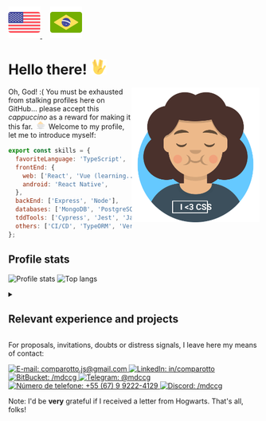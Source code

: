 <!-- Please, don't give up on hiring me because of the indentation in this README; it still works that way -->

<p>
  <a href="#">
    <img width="64px" src="./assets/en-US.svg" alt="American English" />
  </a>

  <a href="./README_pt-BR.md" style="margin-left: 16px;">
    <img width="64px" src="./assets/pt-BR.svg" alt="Português Brasileiro" />
  </a>
</p>

# Hello there! <img alt="Vulcan salute" width="32px" src="./assets/vulcan-salute.svg" />

<img align="right" title="I'll thank you if you may give me a cafuné (&quot;gentle head rub&quot; from Brazilian Portuguese) with your mouse pointer" alt="Me" width="256px" src="./assets/me.svg" />

Oh, God! :&#40; You must be exhausted from stalking profiles here on GitHub&hellip; please accept this _cappuccino_ as a reward for making it this far.
<img style="margin: 0 4px;" title="A gentle cup of cappuccino with whipped cream" alt="☕" width="16px" src="./assets/cappuccino.svg" />
Welcome to my profile, let me to introduce myself:

```javascript
export const skills = {
  favoriteLanguage: 'TypeScript',
  frontEnd: {
    web: ['React', 'Vue (learning...)'],
    android: 'React Native',
  },
  backEnd: ['Express', 'Node'],
  databases: ['MongoDB', 'PostgreSQL', 'MySQL'],
  tddTools: ['Cypress', 'Jest', 'Jasmine'],
  others: ['CI/CD', 'TypeORM', 'Vercel', 'Firebase', 'Figma'],
};
```

## Profile stats

![Profile stats](https://github-readme-stats.vercel.app/api?username=mdccg&show_icons=true&theme=transparent)
![Top langs](https://github-readme-stats.vercel.app/api/top-langs/?username=mdccg&theme=transparent&hide=html,css)

<details>
  <summary>
  
  ## Relevant experience and projects
  </summary>

  <img align="left" alt="Graduation cap" width="64px" src="./assets/graduation-cap.svg" />

  I'm [computer technician](https://www.ifms.edu.br/campi/campus-aquidauana/cursos/integrado/informatica) (2017-2020) and a future [technologist in Internet Systems](https://www.ifms.edu.br/campi/campus-aquidauana/cursos/graduacao/sistemas-para-internet/sistemas-para-internet) (2021-2024) by [Federal Institute of Education, Science and Technology of _Mato Grosso do Sul_](https://ifms.edu.br) (known by _IFMS_) _campus Aquidauana_.

  <img align="right" alt="Lamp" width="64px" src="./assets/idea.svg" />

  Since 2018, I have been a scholarship student through the Institutional Scientific Initiation Scholarship Program (known in Brazil by the acronym PIBIC). In addition to the software projects developed during both courses, I actively participated in teaching projects aimed at software development, among which I may mention:

  - ### [_Kalivôno: promovendo o acesso à língua Terena por meio de um app progressivo_](https://kalivono-app.web.app) (2019-2020, 2023);
    &quot;Child: promoting access to the Terena language through a progressive app&quot; from Terena and Brazilian Portuguese. This app consisted of a dictionary to revitalize the Terena language, that is, an indigenous language, and provide easy and modern means for its diffusion.

  - ### _Desenvolvimento de um aplicativo para acompanhamento dos egressos do IFMS_ (2021-2022).
    &quot;Development of an app to accompany graduates of the Federal Institute of _Mato Grosso do Sul_&quot; from Brazilian Portuguese. This app is a business social network for graduates of the Federal Institute of _Mato Grosso do Sul_. Its objective is to collect course reviews, provide jobs and encourage them to continue in the institution through other courses or selection processes so that they may join the institution as employees.

  - ### _IFMS Aqui Comunica_: Scrum (2018);
    &quot;_IFMS_ Here It Communicates: Scrum&quot; from Brazilian Portuguese. This project was focused on developing an event website for the institution using the Scrum methodoogy. It received accreditation for the Technology, Engineering and Science Fair of _Mato Grosso do Sul_ (known by the acronym FETECMS), considered the largest scientific event in the Brazilian Midwest region.

  On top of that, I am focused on maintaining my detailed repositories in order to clearly demonstrate the activities carried out during my classes, as well as what I have learned and how it can contribute to those who want to explore my skills.
</details>

For proposals, invitations, doubts or distress signals, I leave here my means of contact:

<p>
  <a target="_blank" href="mailto:comparotto.js@gmail.com">
    <img alt="E-mail: comparotto.js@gmail.com" title="comparotto.js@gmail.com" src="https://img.shields.io/badge/Gmail-D14836?style=for-the-badge&logo=gmail&logoColor=white" />
  </a>

  <a target="_blank" href="https://www.linkedin.com/in/matheus-comparotto-1a7895113">
    <img alt="LinkedIn: in/comparotto" title="in/comparotto" src="https://img.shields.io/badge/LinkedIn-0077B5?style=for-the-badge&logo=linkedin&logoColor=white" />
  </a>

  <a target="_blank" href="https://bitbucket.org/mdccg">
    <img alt="BitBucket: /mdccg" title="/mdccg" src="https://img.shields.io/badge/Bitbucket-0747a6?style=for-the-badge&logo=bitbucket&logoColor=white" />
  </a>

  <a target="_blank" href="https://t.me/mdccg">
    <img alt="Telegram: @mdccg" title="@mdccg" src="https://img.shields.io/badge/Telegram-2CA5E0?style=for-the-badge&logo=telegram&logoColor=white" />
  </a>

  <a target="_blank" href="https://wa.me/+5567992224129">
    <img alt="Número de telefone: +55 (67) 9 9222-4129" title="+55 (67) 9 9222-4129" src="https://img.shields.io/badge/WhatsApp-25D366?style=for-the-badge&logo=whatsapp&logoColor=white" />
  </a>

  <a target="_blank" href="https://discord.com/channels/@me/mdccg/">
    <img alt="Discord: /mdccg" title="/mdccg" src="https://img.shields.io/badge/Discord-7289DA?style=for-the-badge&logo=discord&logoColor=white" />
  </a>

  <!--
  <a target="_blank" href="https://www.reddit.com/user/mdccg">
    <img alt="Reddit: u/mdccg" title="u/mdccg" src="https://img.shields.io/badge/Reddit-FF4500?style=for-the-badge&logo=reddit&logoColor=white" />
  </a>
  -->
</p>

Note: I'd be **very** grateful if I received a letter from Hogwarts. That's all, folks!